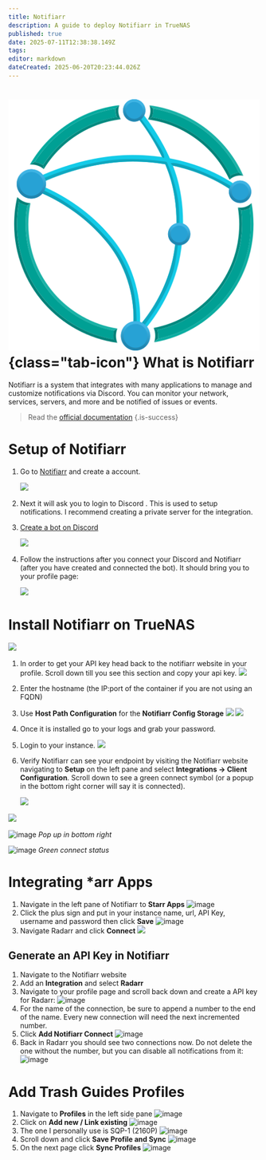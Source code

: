 ```yaml
---
title: Notifiarr
description: A guide to deploy Notifiarr in TrueNAS 
published: true
date: 2025-07-11T12:38:38.149Z
tags: 
editor: markdown
dateCreated: 2025-06-20T20:23:44.026Z
---
```


# ![](/notifiarr.png){class="tab-icon"} What is Notifiarr
Notifiarr is a system that integrates with many applications to manage and customize notifications via Discord. You can monitor your network, services, servers, and more and be notified of issues or events.

> Read the [official documentation](https://notifiarr.wiki/)
{.is-success}


# Setup of Notifiarr
1. Go to [Notifiarr](https://notifiarr.com/guest/register) and create a account.

    <img src="https://github.com/user-attachments/assets/3e24b851-ff45-488d-8c5d-e9286592f198">

1. Next it will ask you to login to Discord . This is used to setup notifications. I recommend creating a private server for the integration.
1. [Create a bot on Discord](https://support.discord.com/hc/en-us/articles/204849977-How-do-I-create-a-server)

    <img src="https://github.com/user-attachments/assets/54256674-fca4-4ef8-949c-846d7d9acad6">

1. Follow the instructions after you connect your Discord and Notifiarr (after you have created and connected the bot). It should bring you to your profile page:

    <img src="https://github.com/user-attachments/assets/a56f1cb3-2922-4b78-8a66-fbf0da873db0">

# Install Notifiarr on TrueNAS

<img src="https://github.com/user-attachments/assets/7a47eb6d-84c7-4467-9e8f-d71b093dd2ae">

1. In order to get your API key head back to the notifiarr website in your profile. Scroll down till you see this section and copy your api key. 
    <img src="https://github.com/user-attachments/assets/9563760b-d89c-495a-b06a-87d730c564f9">

1. Enter the hostname (the IP:port of the container if you are not using an FQDN)

1. Use **Host Path Configuration** for the **Notifiarr Config Storage**
    <img src="https://github.com/user-attachments/assets/a023a023-29d7-4eaf-9124-d11ea94a4348">
    <img src="https://github.com/user-attachments/assets/0065d224-3647-4baf-be13-4b58c584f7be">

1. Once it is installed go to your logs and grab your password. 

1. Login to your instance.
    <img src="https://github.com/user-attachments/assets/285b21c8-02eb-480d-9b6b-cfea8c53830e">

1. Verify Notifiarr can see your endpoint by visiting the Notifiarr website navigating to **Setup** on the left pane and select **Integrations → Client Configuration**. Scroll down to see a green connect symbol (or a popup in the bottom right corner will say it is connected).

    <img src="https://github.com/user-attachments/assets/99acfedb-adbc-4a42-be0c-b2633d1aff76">

<img src="https://github.com/user-attachments/assets/c929f609-6822-4ca7-8454-683b3d3982fb">

![image](https://github.com/user-attachments/assets/f3b8f83f-09bc-4a87-a040-6ece04ff1a91)
*Pop up in bottom right*

![image](https://github.com/user-attachments/assets/8c672f5c-b198-4b62-8e02-384161778e9c)
*Green connect status*


# Integrating \*arr Apps
1. Navigate in the left pane of Notifiarr to **Starr Apps**
    ![image](https://github.com/user-attachments/assets/77fec8b4-b4f2-4e38-9596-5272bc633d9f)
1. Click the plus sign and put in your instance name, url, API Key, username and password then click **Save**
    ![image](https://github.com/user-attachments/assets/cf606749-e09f-40c5-83c2-bf27905f2326)
1. Navigate Radarr and click **Connect**
    <img src="https://github.com/user-attachments/assets/92e0f08c-463b-4645-ae7a-6310160068ae">


## Generate an API Key in Notifiarr
1. Navigate to the Notifiarr website
1. Add an **Integration** and select **Radarr**
1. Navigate to your profile page and scroll back down and create a API key for Radarr:
    ![image](https://github.com/user-attachments/assets/8d3e2b85-0c0e-4e31-b856-545504b4e49b)
1. For the name of the connection, be sure to append a number to the end of the name. Every new connection will need the next incremented number.
1. Click **Add Notifiarr Connect**
    ![image](https://github.com/user-attachments/assets/47ccce49-a2da-4bb8-9dde-add97e1168df)
1. Back in Radarr you should see two connections now. Do not delete the one without the number, but you can disable all notifications from it:
    ![image](https://github.com/user-attachments/assets/5b04bb4e-b756-4a6c-9a51-0727729429fe)

# Add Trash Guides Profiles
1. Navigate to **Profiles** in the left side pane
  ![image](https://github.com/user-attachments/assets/77757789-edd9-4eed-8bfe-6777866a3780)
1. Click on **Add new / Link existing**
    ![image](https://github.com/user-attachments/assets/3d351c2e-93e4-45a9-b430-abb7957b742a)
1. The one I personally use is SQP-1 (2160P) 
    ![image](https://github.com/user-attachments/assets/9288825e-729a-4fc6-a3ea-09d31ec6b1ea)
1. Scroll down and click **Save Profile and Sync**
    ![image](https://github.com/user-attachments/assets/a8c83bb4-a459-46cf-abbd-e2cd2a086589)
1. On the next page click **Sync Profiles**
    ![image](https://github.com/user-attachments/assets/af9b9bbe-b437-4840-a2ae-18567ae6195b)